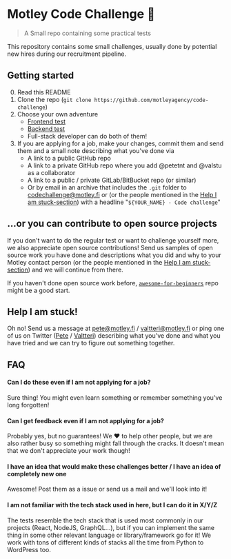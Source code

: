 # Motley Code Challenge :rocket:

> A Small repo containing some practical tests

This repository contains some small challenges, usually done by potential new hires during our
recruitment pipeline.

## Getting started

0. Read this README
1. Clone the repo (`git clone https://github.com/motleyagency/code-challenge`)
2. Choose your own adventure
    - [Frontend test](./packages/frontend)
    - [Backend test](./packages/backend)
    - Full-stack developer can do both of them!
3. If you are applying for a job, make your changes, commit them and send them and a small note describing what
  you've done via
    - A link to a public GitHub repo
    - A link to a private GitHub repo where you add @petetnt and @valstu as a collaborator
    - A link to a public / private GitLab/BitBucket repo (or similar)
    - Or by email in an archive that includes the `.git` folder
    to [codechallenge@motley.fi](mailto:codechallenge@motley.fi) or  (or the people mentioned in the [Help I am stuck-section](#help-i-am-stuck)) with a headline "`${YOUR_NAME} - Code challenge`"

## ...or you can contribute to open source projects

If you don't want to do the regular test or want to challenge yourself more, we also appreciate
open source contributions! Send us samples of open source work you have done and descriptions what
you did and why to your Motley contact person (or the people mentioned in the [Help I am stuck-section](#help-i-am-stuck)) and we will continue from there.

If you haven't done open source work before, [`awesome-for-beginners`](https://github.com/MunGell/awesome-for-beginners) repo might be a good start.

## Help I am stuck!

Oh no! Send us a message at [pete@motley.fi](mailto:pete@motley.fi) / [valtteri@motley.fi](mailto:valtteri@motley.fi) or ping one of us on Twitter ([Pete](https://twitter.com/pete_tnt) / [Valtteri](https://twitter.com/valtterikaresto)) describing what you've done and what you have tried and we can try to figure out something together.

## FAQ

#### Can I do these even if I am not applying for a job?

Sure thing! You might even learn something or remember something you've long forgotten!

#### Can I get feedback even if I am not applying for a job?

Probably yes, but no guarantees! We :heart: to help other people, but we are also rather busy so something
might fall through the cracks. It doesn't mean that we don't appreciate your work though!

#### I have an idea that would make these challenges better / I have an idea of completely new one

Awesome! Post them as a issue or send us a mail and we'll look into it!

#### I am not familiar with the tech stack used in here, but I can do it in X/Y/Z

The tests resemble the tech stack that is used most commonly in our projects (React, NodeJS, GraphQL...), but
if you can implement the same thing in some other relevant language or library/framework go for it! We work
with tons of different kinds of stacks all the time from Python to WordPress too.
